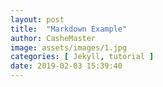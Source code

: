 ```yaml
---
layout: post
title:  "Markdown Example"
author: CasheMaster
image: assets/images/1.jpg
categories: [ Jekyll, tutorial ]
date: 2019-02-03 15:39:40
---
```

